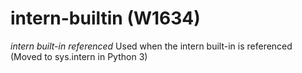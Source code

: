 # intern-builtin (W1634)
*intern built-in referenced* Used when the intern built-in is referenced
(Moved to sys.intern in Python 3)

